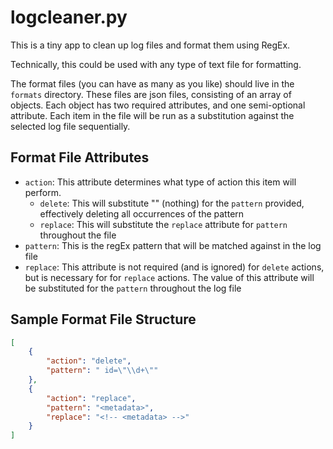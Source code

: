 # logcleaner.py

This is a tiny app to clean up log files and format them using RegEx.

Technically, this could be used with any type of text file for formatting.

The format files (you can have as many as you like) should live in the `formats`
directory. These files are json files, consisting of an array of objects. Each object
has two required attributes, and one semi-optional attribute. Each item in the file
will be run as a substitution against the selected log file sequentially.

## Format File Attributes

- `action`: This attribute determines what type of action this item will perform.
  - `delete`: This will substitute "" (nothing) for the `pattern` provided, effectively deleting all occurrences of the pattern
  - `replace`: This will substitute the `replace` attribute for `pattern` throughout the file
- `pattern`: This is the regEx pattern that will be matched against in the log file
- `replace`: This attribute is not required (and is ignored) for `delete` actions, but is necessary for for `replace` actions. The value of this attribute will be substituted for the `pattern` throughout the log file

## Sample Format File Structure

```json
[
    {
        "action": "delete",
        "pattern": " id=\"\\d+\""
    },
    {
        "action": "replace",
        "pattern": "<metadata>",
        "replace": "<!-- <metadata> -->"
    }
]
```
